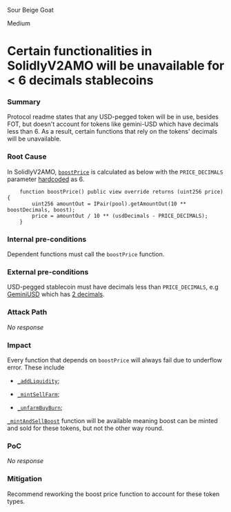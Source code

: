 Sour Beige Goat

Medium

# Certain functionalities in SolidlyV2AMO will be unavailable for < 6 decimals stablecoins


### Summary

Protocol readme states that any USD-pegged token will be in use, besides FOT, but doesn't account for tokens like gemini-USD which have decimals less than 6. As a result, certain functions that rely on the tokens' decimals will be unavailable.

### Root Cause
 
In SolidlyV2AMO, [`boostPrice`](https://github.com/sherlock-audit/2024-10-axion/blob/3704f19ea52ebe255861ded3da0d3648c764fb69/liquidity-amo/contracts/SolidlyV2AMO.sol#L390-L393) is calculated as below with the `PRICE_DECIMALS` parameter [hardcoded](https://github.com/sherlock-audit/2024-10-axion/blob/3704f19ea52ebe255861ded3da0d3648c764fb69/liquidity-amo/contracts/MasterAMO.sol#L89) as 6.

```solidity
    function boostPrice() public view override returns (uint256 price) {
        uint256 amountOut = IPair(pool).getAmountOut(10 ** boostDecimals, boost);
        price = amountOut / 10 ** (usdDecimals - PRICE_DECIMALS);
    }
```
### Internal pre-conditions

Dependent functions must call the `boostPrice` function.
 
### External pre-conditions

USD-pegged stablecoin must have decimals less than `PRICE_DECIMALS`, e.g [GeminiUSD](https://www.gemini.com/dollar) which has [2 decimals](https://etherscan.io/address/0x056fd409e1d7a124bd7017459dfea2f387b6d5cd#readContract#F3).
 
### Attack Path

_No response_
 
### Impact

Every function that depends on `boostPrice` will always fail due to underflow error.
These include

- [`_addLiquidity`](https://github.com/sherlock-audit/2024-10-axion/blob/3704f19ea52ebe255861ded3da0d3648c764fb69/liquidity-amo/contracts/SolidlyV2AMO.sol#L204);

- [`_mintSellFarm`](https://github.com/sherlock-audit/2024-10-axion/blob/3704f19ea52ebe255861ded3da0d3648c764fb69/liquidity-amo/contracts/SolidlyV2AMO.sol#L355);

- [`_unfarmBuyBurn`](https://github.com/sherlock-audit/2024-10-axion/blob/3704f19ea52ebe255861ded3da0d3648c764fb69/liquidity-amo/contracts/SolidlyV2AMO.sol#L377);

[`_mintAndSellBoost`](https://github.com/sherlock-audit/2024-10-axion/blob/3704f19ea52ebe255861ded3da0d3648c764fb69/liquidity-amo/contracts/SolidlyV2AMO.sol#L156) function will be available meaning boost can be minted and sold for these tokens, but not the other way round.

### PoC

_No response_
 
### Mitigation

Recommend reworking the boost price function to account for these token types.